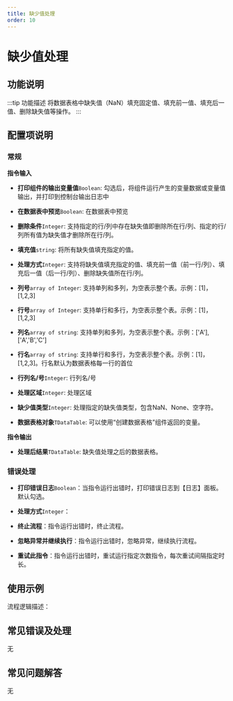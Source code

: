 ```yaml
---
title: 缺少值处理
order: 10
---
```


# 缺少值处理

## 功能说明

:::tip 功能描述
将数据表格中缺失值（NaN）填充固定值、填充前一值、填充后一值、删除缺失值等操作。
:::

## 配置项说明

### 常规

**指令输入**

- **打印组件的输出变量值**`Boolean`: 勾选后，将组件运行产生的变量数据或变量值输出，并打印到控制台输出日志中

- **在数据表中预览**`Boolean`: 在数据表中预览

- **删除条件**`Integer`: 支持指定的行/列中存在缺失值即删除所在行/列、指定的行/列所有值为缺失值才删除所在行/列。

- **填充值**`string`: 将所有缺失值填充指定的值。

- **处理方式**`Integer`: 支持将缺失值填充指定的值、填充前一值（前一行/列）、填充后一值（后一行/列）、删除缺失值所在行/列。

- **列号**`array of Integer`: 支持单列和多列，为空表示整个表。示例：[1]，[1,2,3]

- **行号**`array of Integer`: 支持单行和多行，为空表示整个表。示例：[1]，[1,2,3]

- **列名**`array of string`: 支持单列和多列，为空表示整个表。示例：['A'], ['A','B','C']

- **行名**`array of string`: 支持单行和多行，为空表示整个表。示例：[1]，[1,2,3]。行名默认为数据表格每一行的首位

- **行列名/号**`Integer`: 行列名/号

- **处理区域**`Integer`: 处理区域

- **缺少值类型**`Integer`: 处理指定的缺失值类型，包含NaN、None、空字符。

- **数据表格对象**`TDataTable`: 可以使用“创建数据表格”组件返回的变量。


**指令输出**

- **处理后结果**`TDataTable`: 缺失值处理之后的数据表格。

### 错误处理

- **打印错误日志**`Boolean`：当指令运行出错时，打印错误日志到【日志】面板。默认勾选。

- **处理方式**`Integer`：

 - **终止流程**：指令运行出错时，终止流程。

 - **忽略异常并继续执行**：指令运行出错时，忽略异常，继续执行流程。

 - **重试此指令**：指令运行出错时，重试运行指定次数指令，每次重试间隔指定时长。

## 使用示例

流程逻辑描述：

## 常见错误及处理

无

## 常见问题解答

无


